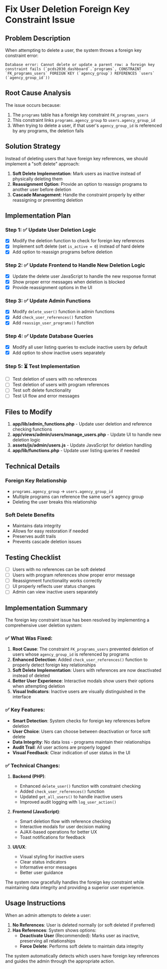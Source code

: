 # Fix User Deletion Foreign Key Constraint Issue

## Problem Description

When attempting to delete a user, the system throws a foreign key constraint error:

```
Database error: Cannot delete or update a parent row: a foreign key constraint fails (`pcds2030_dashboard`.`programs`, CONSTRAINT `FK_programs_users` FOREIGN KEY (`agency_group`) REFERENCES `users` (`agency_group_id`))
```

## Root Cause Analysis

The issue occurs because:

1. The `programs` table has a foreign key constraint `FK_programs_users`
2. This constraint links `programs.agency_group` to `users.agency_group_id`
3. When trying to delete a user, if that user's `agency_group_id` is referenced by any programs, the deletion fails

## Solution Strategy

Instead of deleting users that have foreign key references, we should implement a "soft delete" approach:

1. **Soft Delete Implementation**: Mark users as inactive instead of physically deleting them
2. **Reassignment Option**: Provide an option to reassign programs to another user before deletion
3. **Cascade Management**: Handle the constraint properly by either reassigning or preventing deletion

## Implementation Plan

### Step 1: ✅ Update User Deletion Logic

- [x] Modify the deletion function to check for foreign key references
- [x] Implement soft delete (set `is_active = 0`) instead of hard delete
- [x] Add option to reassign programs before deletion

### Step 2: ✅ Update Frontend to Handle New Deletion Logic

- [x] Update the delete user JavaScript to handle the new response format
- [x] Show proper error messages when deletion is blocked
- [x] Provide reassignment options in the UI

### Step 3: ✅ Update Admin Functions

- [x] Modify `delete_user()` function in admin functions
- [x] Add `check_user_references()` function
- [x] Add `reassign_user_programs()` function

### Step 4: ✅ Update Database Queries

- [x] Modify all user listing queries to exclude inactive users by default
- [x] Add option to show inactive users separately

### Step 5: ⏳ Test Implementation

- [ ] Test deletion of users with no references
- [ ] Test deletion of users with program references
- [ ] Test soft delete functionality
- [ ] Test UI flow and error messages

## Files to Modify

1. **app/lib/admin_functions.php** - Update user deletion and reference checking functions
2. **app/views/admin/users/manage_users.php** - Update UI to handle new deletion logic
3. **assets/js/admin/users.js** - Update JavaScript for deletion handling
4. **app/lib/functions.php** - Update user listing queries if needed

## Technical Details

### Foreign Key Relationship

- `programs.agency_group` → `users.agency_group_id`
- Multiple programs can reference the same user's agency group
- Deleting the user breaks this relationship

### Soft Delete Benefits

- Maintains data integrity
- Allows for easy restoration if needed
- Preserves audit trails
- Prevents cascade deletion issues

## Testing Checklist

- [ ] Users with no references can be soft deleted
- [ ] Users with program references show proper error message
- [ ] Reassignment functionality works correctly
- [ ] UI properly reflects user status changes
- [ ] Admin can view inactive users separately

## Implementation Summary

The foreign key constraint issue has been resolved by implementing a comprehensive user deletion system:

### ✅ What Was Fixed:

1. **Root Cause**: The constraint `FK_programs_users` prevented deletion of users whose `agency_group_id` is referenced by programs
2. **Enhanced Detection**: Added `check_user_references()` function to properly detect foreign key relationships
3. **Soft Delete Implementation**: Users with references are now deactivated instead of deleted
4. **Better User Experience**: Interactive modals show users their options when attempting deletion
5. **Visual Indicators**: Inactive users are visually distinguished in the interface

### ✅ Key Features:

- **Smart Detection**: System checks for foreign key references before deletion
- **User Choice**: Users can choose between deactivation or force soft delete
- **Data Integrity**: No data loss - programs maintain their relationships
- **Audit Trail**: All user actions are properly logged
- **Visual Feedback**: Clear indication of user status in the UI

### ✅ Technical Changes:

1. **Backend (PHP)**:

   - Enhanced `delete_user()` function with constraint checking
   - Added `check_user_references()` function
   - Updated `get_all_users()` to handle inactive users
   - Improved audit logging with `log_user_action()`

2. **Frontend (JavaScript)**:

   - Smart deletion flow with reference checking
   - Interactive modals for user decision making
   - AJAX-based operations for better UX
   - Toast notifications for feedback

3. **UI/UX**:
   - Visual styling for inactive users
   - Clear status indicators
   - Informative error messages
   - Better user guidance

The system now gracefully handles the foreign key constraint while maintaining data integrity and providing a superior user experience.

## Usage Instructions

When an admin attempts to delete a user:

1. **No References**: User is deleted normally (or soft deleted if preferred)
2. **Has References**: System shows options:
   - **Deactivate User** (Recommended): Marks user as inactive, preserving all relationships
   - **Force Delete**: Performs soft delete to maintain data integrity

The system automatically detects which users have foreign key references and guides the admin through the appropriate action.
